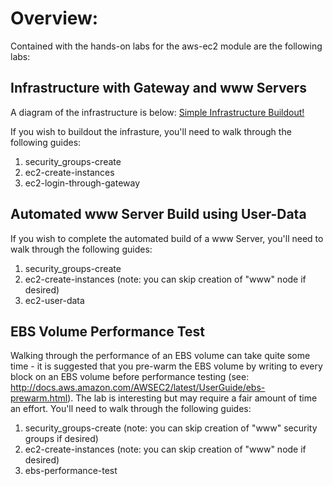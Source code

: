 # Overview:

Contained with the hands-on labs for the aws-ec2 module are the following labs:

## Infrastructure with Gateway and www Servers
A diagram of the infrastructure is below:
[Simple Infrastructure Buildout!](assets/aws-ec2-project-infrastructure-diagram.png)

If you wish to buildout the infrasture, you'll need to walk through the following guides:

1. security_groups-create
2. ec2-create-instances
3. ec2-login-through-gateway

## Automated www Server Build using User-Data

If you wish to complete the automated build of a www Server, you'll need to walk through the following guides:

1. security_groups-create
2. ec2-create-instances (note: you can skip creation of "www" node if desired)
3. ec2-user-data

## EBS Volume Performance Test

Walking through the performance of an EBS volume can take quite some time - it is suggested that you pre-warm the EBS volume by writing to every block on an EBS volume before performance testing (see: http://docs.aws.amazon.com/AWSEC2/latest/UserGuide/ebs-prewarm.html). The lab is interesting but may require a fair amount of time an effort. You'll need to walk through the following guides:

1. security_groups-create (note: you can skip creation of "www" security groups if desired)
2. ec2-create-instances (note: you can skip creation of "www" node if desired)
3. ebs-performance-test
